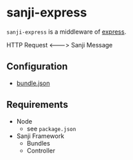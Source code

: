 sanji-express
=============

`sanji-express` is a middleware of [express](expressjs.com).

HTTP Request &lt;---> Sanji Message

Configuration
-------------
- [bundle.json]()

Requirements
------------
- Node
  - see `package.json`
- Sanji Framework
  - Bundles
  - Controller
